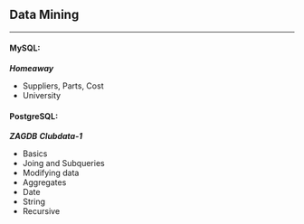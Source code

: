 ## Data Mining
---
#### MySQL:
**_Homeaway_**
* Suppliers, Parts, Cost
* University

#### PostgreSQL:
**_ZAGDB_**
**_Clubdata-1_**
* Basics
* Joing and Subqueries
* Modifying data
* Aggregates
* Date
* String
* Recursive
